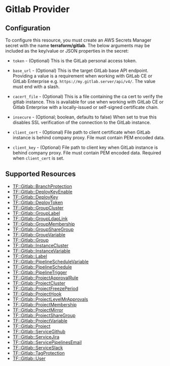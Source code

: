 # Gitlab Provider

## Configuration

To configure this resource, you must create an AWS Secrets Manager secret with the name **terraform/gitlab**. The below arguments may be included as the key/value or JSON properties in the secret:

* `token` - (Optional) This is the GitLab personal access token.

* `base_url` - (Optional) This is the target GitLab base API endpoint. Providing a value is a
  requirement when working with GitLab CE or GitLab Enterprise e.g. `https://my.gitlab.server/api/v4/`.
  The value must end with a slash.

* `cacert_file` - (Optional) This is a file containing the ca cert to verify the gitlab instance.  This is available
  for use when working with GitLab CE or Gitlab Enterprise with a locally-issued or self-signed certificate chain.

* `insecure` - (Optional; boolean, defaults to false) When set to true this disables SSL verification of the connection to the
  GitLab instance.

* `client_cert` - (Optional) File path to client certificate when GitLab instance is behind company proxy. File  must contain PEM encoded data.

* `client_key` - (Optional) File path to client key when GitLab instance is behind company proxy. File must contain PEM encoded data. Required when `client_cert` is set.


## Supported Resources

* [TF::Gitlab::BranchProtection](../resources/gitlab/TF-Gitlab-BranchProtection/docs/README.md)
* [TF::Gitlab::DeployKeyEnable](../resources/gitlab/TF-Gitlab-DeployKeyEnable/docs/README.md)
* [TF::Gitlab::DeployKey](../resources/gitlab/TF-Gitlab-DeployKey/docs/README.md)
* [TF::Gitlab::DeployToken](../resources/gitlab/TF-Gitlab-DeployToken/docs/README.md)
* [TF::Gitlab::GroupCluster](../resources/gitlab/TF-Gitlab-GroupCluster/docs/README.md)
* [TF::Gitlab::GroupLabel](../resources/gitlab/TF-Gitlab-GroupLabel/docs/README.md)
* [TF::Gitlab::GroupLdapLink](../resources/gitlab/TF-Gitlab-GroupLdapLink/docs/README.md)
* [TF::Gitlab::GroupMembership](../resources/gitlab/TF-Gitlab-GroupMembership/docs/README.md)
* [TF::Gitlab::GroupShareGroup](../resources/gitlab/TF-Gitlab-GroupShareGroup/docs/README.md)
* [TF::Gitlab::GroupVariable](../resources/gitlab/TF-Gitlab-GroupVariable/docs/README.md)
* [TF::Gitlab::Group](../resources/gitlab/TF-Gitlab-Group/docs/README.md)
* [TF::Gitlab::InstanceCluster](../resources/gitlab/TF-Gitlab-InstanceCluster/docs/README.md)
* [TF::Gitlab::InstanceVariable](../resources/gitlab/TF-Gitlab-InstanceVariable/docs/README.md)
* [TF::Gitlab::Label](../resources/gitlab/TF-Gitlab-Label/docs/README.md)
* [TF::Gitlab::PipelineScheduleVariable](../resources/gitlab/TF-Gitlab-PipelineScheduleVariable/docs/README.md)
* [TF::Gitlab::PipelineSchedule](../resources/gitlab/TF-Gitlab-PipelineSchedule/docs/README.md)
* [TF::Gitlab::PipelineTrigger](../resources/gitlab/TF-Gitlab-PipelineTrigger/docs/README.md)
* [TF::Gitlab::ProjectApprovalRule](../resources/gitlab/TF-Gitlab-ProjectApprovalRule/docs/README.md)
* [TF::Gitlab::ProjectCluster](../resources/gitlab/TF-Gitlab-ProjectCluster/docs/README.md)
* [TF::Gitlab::ProjectFreezePeriod](../resources/gitlab/TF-Gitlab-ProjectFreezePeriod/docs/README.md)
* [TF::Gitlab::ProjectHook](../resources/gitlab/TF-Gitlab-ProjectHook/docs/README.md)
* [TF::Gitlab::ProjectLevelMrApprovals](../resources/gitlab/TF-Gitlab-ProjectLevelMrApprovals/docs/README.md)
* [TF::Gitlab::ProjectMembership](../resources/gitlab/TF-Gitlab-ProjectMembership/docs/README.md)
* [TF::Gitlab::ProjectMirror](../resources/gitlab/TF-Gitlab-ProjectMirror/docs/README.md)
* [TF::Gitlab::ProjectShareGroup](../resources/gitlab/TF-Gitlab-ProjectShareGroup/docs/README.md)
* [TF::Gitlab::ProjectVariable](../resources/gitlab/TF-Gitlab-ProjectVariable/docs/README.md)
* [TF::Gitlab::Project](../resources/gitlab/TF-Gitlab-Project/docs/README.md)
* [TF::Gitlab::ServiceGithub](../resources/gitlab/TF-Gitlab-ServiceGithub/docs/README.md)
* [TF::Gitlab::ServiceJira](../resources/gitlab/TF-Gitlab-ServiceJira/docs/README.md)
* [TF::Gitlab::ServicePipelinesEmail](../resources/gitlab/TF-Gitlab-ServicePipelinesEmail/docs/README.md)
* [TF::Gitlab::ServiceSlack](../resources/gitlab/TF-Gitlab-ServiceSlack/docs/README.md)
* [TF::Gitlab::TagProtection](../resources/gitlab/TF-Gitlab-TagProtection/docs/README.md)
* [TF::Gitlab::User](../resources/gitlab/TF-Gitlab-User/docs/README.md)
